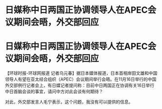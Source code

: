 # 日媒称中日两国正协调领导人在APEC会议期间会晤，外交部回应

# 日媒称中日两国正协调领导人在APEC会议期间会晤，外交部回应

【环球时报-环球网报道
记者乌元春】据日本媒体报道，日本首相岸田文雄和中国领导人有望在亚太经合组织（APEC）会议期间举行会晤。在11月16日举行的中国外交部例行记者会上，有日媒记者提问称：目前中日两国正在协调有关16日举行中日首脑会谈的事宜，请问中方对此会谈有何期待？

对此，外交部发言人毛宁表示，这个问题，我没有可以提供的信息。

